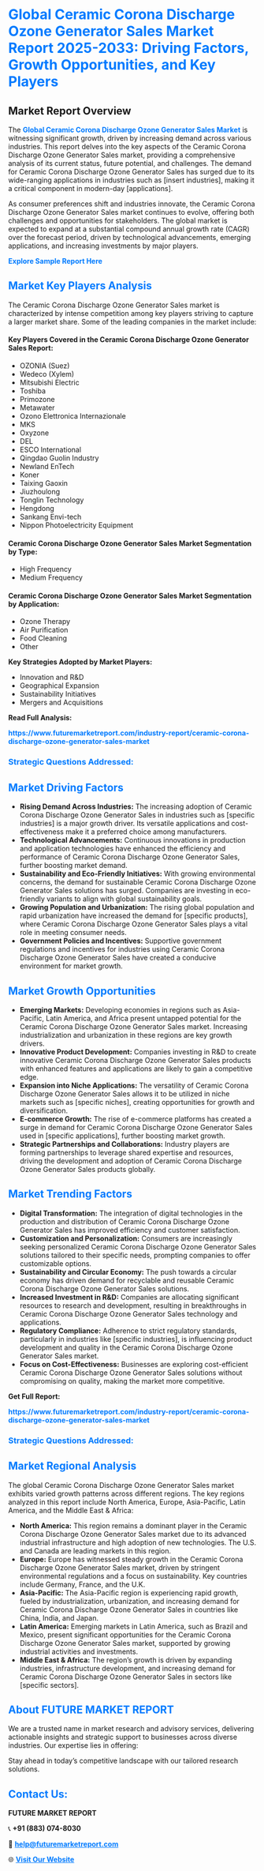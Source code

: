 <h1 style="color: #007BFF;">Global Ceramic Corona Discharge Ozone Generator Sales Market Report 2025-2033: Driving Factors, Growth Opportunities, and Key Players</h1>

<section id="overview">
<h2>Market Report Overview</h2>
<p>The <a href="https://www.futuremarketreport.com/industry-report/ceramic-corona-discharge-ozone-generator-sales-market" style="color: #007BFF; text-decoration: none;"><strong>Global Ceramic Corona Discharge Ozone Generator Sales Market</strong></a> is witnessing significant growth, driven by increasing demand across various industries. This report delves into the key aspects of the Ceramic Corona Discharge Ozone Generator Sales market, providing a comprehensive analysis of its current status, future potential, and challenges. The demand for Ceramic Corona Discharge Ozone Generator Sales has surged due to its wide-ranging applications in industries such as [insert industries], making it a critical component in modern-day [applications].</p>
<p>As consumer preferences shift and industries innovate, the Ceramic Corona Discharge Ozone Generator Sales market continues to evolve, offering both challenges and opportunities for stakeholders. The global market is expected to expand at a substantial compound annual growth rate (CAGR) over the forecast period, driven by technological advancements, emerging applications, and increasing investments by major players.</p>
</section>

<section id="overview">
<p><a href="https://www.futuremarketreport.com/request-sample/reportId=108848" style="color: #007BFF; text-decoration: none;"><strong>Explore Sample Report Here</strong></a></p>
</section>

<section id="key-players">
<h2 style="color: #007BFF;">Market Key Players Analysis</h2>
<p>The Ceramic Corona Discharge Ozone Generator Sales market is characterized by intense competition among key players striving to capture a larger market share. Some of the leading companies in the market include:</p>
<h4>Key Players Covered in the Ceramic Corona Discharge Ozone Generator Sales Report:</h4>
<ul><li>OZONIA (Suez)</li><li>Wedeco (Xylem)</li><li>Mitsubishi Electric</li><li>Toshiba</li><li>Primozone</li><li>Metawater</li><li>Ozono Elettronica Internazionale</li><li>MKS</li><li>Oxyzone</li><li>DEL</li><li>ESCO lnternational</li><li>Qingdao Guolin Industry</li><li>Newland EnTech</li><li>Koner</li><li>Taixing Gaoxin</li><li>Jiuzhoulong</li><li>Tonglin Technology</li><li>Hengdong</li><li>Sankang Envi-tech</li><li>Nippon Photoelectricity Equipment</li></ul>
<h4>Ceramic Corona Discharge Ozone Generator Sales Market Segmentation by Type:</h4>
<ul><li>High Frequency</li><li>Medium Frequency</li></ul>

<h4>Ceramic Corona Discharge Ozone Generator Sales Market Segmentation by Application:</h4>
<ul><li>Ozone Therapy</li><li>Air Purification</li><li>Food Cleaning</li><li>Other</li></ul>
<p><strong>Key Strategies Adopted by Market Players:</strong></p>
<ul>
<li>Innovation and R&D</li>
<li>Geographical Expansion</li>
<li>Sustainability Initiatives</li>
<li>Mergers and Acquisitions</li>
</ul>
</section>

<section>
<p><strong>Read Full Analysis: </strong></p><a href="https://www.futuremarketreport.com/industry-report/ceramic-corona-discharge-ozone-generator-sales-market" style="color: #007BFF; text-decoration: none;"><strong>https://www.futuremarketreport.com/industry-report/ceramic-corona-discharge-ozone-generator-sales-market</strong></a>
<h3 style="color: #007BFF;">Strategic Questions Addressed:</h3>
</section>

<section id="driving-factors">
<h2 style="color: #007BFF;">Market Driving Factors</h2>
<ul>
<li><strong>Rising Demand Across Industries:</strong> The increasing adoption of Ceramic Corona Discharge Ozone Generator Sales in industries such as [specific industries] is a major growth driver. Its versatile applications and cost-effectiveness make it a preferred choice among manufacturers.</li>
<li><strong>Technological Advancements:</strong> Continuous innovations in production and application technologies have enhanced the efficiency and performance of Ceramic Corona Discharge Ozone Generator Sales, further boosting market demand.</li>
<li><strong>Sustainability and Eco-Friendly Initiatives:</strong> With growing environmental concerns, the demand for sustainable Ceramic Corona Discharge Ozone Generator Sales solutions has surged. Companies are investing in eco-friendly variants to align with global sustainability goals.</li>
<li><strong>Growing Population and Urbanization:</strong> The rising global population and rapid urbanization have increased the demand for [specific products], where Ceramic Corona Discharge Ozone Generator Sales plays a vital role in meeting consumer needs.</li>
<li><strong>Government Policies and Incentives:</strong> Supportive government regulations and incentives for industries using Ceramic Corona Discharge Ozone Generator Sales have created a conducive environment for market growth.</li>
</ul>
</section>

<section id="growth-opportunities">
<h2 style="color: #007BFF;">Market Growth Opportunities</h2>
<ul>
<li><strong>Emerging Markets:</strong> Developing economies in regions such as Asia-Pacific, Latin America, and Africa present untapped potential for the Ceramic Corona Discharge Ozone Generator Sales market. Increasing industrialization and urbanization in these regions are key growth drivers.</li>
<li><strong>Innovative Product Development:</strong> Companies investing in R&D to create innovative Ceramic Corona Discharge Ozone Generator Sales products with enhanced features and applications are likely to gain a competitive edge.</li>
<li><strong>Expansion into Niche Applications:</strong> The versatility of Ceramic Corona Discharge Ozone Generator Sales allows it to be utilized in niche markets such as [specific niches], creating opportunities for growth and diversification.</li>
<li><strong>E-commerce Growth:</strong> The rise of e-commerce platforms has created a surge in demand for Ceramic Corona Discharge Ozone Generator Sales used in [specific applications], further boosting market growth.</li>
<li><strong>Strategic Partnerships and Collaborations:</strong> Industry players are forming partnerships to leverage shared expertise and resources, driving the development and adoption of Ceramic Corona Discharge Ozone Generator Sales products globally.</li>
</ul>
</section>

<section id="trending-factors">
<h2 style="color: #007BFF;">Market Trending Factors</h2>
<ul>
<li><strong>Digital Transformation:</strong> The integration of digital technologies in the production and distribution of Ceramic Corona Discharge Ozone Generator Sales has improved efficiency and customer satisfaction.</li>
<li><strong>Customization and Personalization:</strong> Consumers are increasingly seeking personalized Ceramic Corona Discharge Ozone Generator Sales solutions tailored to their specific needs, prompting companies to offer customizable options.</li>
<li><strong>Sustainability and Circular Economy:</strong> The push towards a circular economy has driven demand for recyclable and reusable Ceramic Corona Discharge Ozone Generator Sales solutions.</li>
<li><strong>Increased Investment in R&D:</strong> Companies are allocating significant resources to research and development, resulting in breakthroughs in Ceramic Corona Discharge Ozone Generator Sales technology and applications.</li>
<li><strong>Regulatory Compliance:</strong> Adherence to strict regulatory standards, particularly in industries like [specific industries], is influencing product development and quality in the Ceramic Corona Discharge Ozone Generator Sales market.</li>
<li><strong>Focus on Cost-Effectiveness:</strong> Businesses are exploring cost-efficient Ceramic Corona Discharge Ozone Generator Sales solutions without compromising on quality, making the market more competitive.</li>
</ul>
</section>

<section>
<p><strong>Get Full Report: </strong></p><a href="https://www.futuremarketreport.com/industry-report/ceramic-corona-discharge-ozone-generator-sales-market" style="color: #007BFF; text-decoration: none;"><strong>https://www.futuremarketreport.com/industry-report/ceramic-corona-discharge-ozone-generator-sales-market</strong></a>
<h3 style="color: #007BFF;">Strategic Questions Addressed:</h3>
</section>


<section id="regional-analysis">
<h2 style="color: #007BFF;">Market Regional Analysis</h2>
<p>The global Ceramic Corona Discharge Ozone Generator Sales market exhibits varied growth patterns across different regions. The key regions analyzed in this report include North America, Europe, Asia-Pacific, Latin America, and the Middle East & Africa:</p>
<ul>
<li><strong>North America:</strong> This region remains a dominant player in the Ceramic Corona Discharge Ozone Generator Sales market due to its advanced industrial infrastructure and high adoption of new technologies. The U.S. and Canada are leading markets in this region.</li>
<li><strong>Europe:</strong> Europe has witnessed steady growth in the Ceramic Corona Discharge Ozone Generator Sales market, driven by stringent environmental regulations and a focus on sustainability. Key countries include Germany, France, and the U.K.</li>
<li><strong>Asia-Pacific:</strong> The Asia-Pacific region is experiencing rapid growth, fueled by industrialization, urbanization, and increasing demand for Ceramic Corona Discharge Ozone Generator Sales in countries like China, India, and Japan.</li>
<li><strong>Latin America:</strong> Emerging markets in Latin America, such as Brazil and Mexico, present significant opportunities for the Ceramic Corona Discharge Ozone Generator Sales market, supported by growing industrial activities and investments.</li>
<li><strong>Middle East & Africa:</strong> The region’s growth is driven by expanding industries, infrastructure development, and increasing demand for Ceramic Corona Discharge Ozone Generator Sales in sectors like [specific sectors].</li>
</ul>
</section>

<footer>
<h2 style="color: #007BFF;">About FUTURE MARKET REPORT</h2>
<p>We are a trusted name in market research and advisory services, delivering actionable insights and strategic support to businesses across diverse industries. Our expertise lies in offering:</p>

<p>Stay ahead in today’s competitive landscape with our tailored research solutions.</p>

<h2 style="color: #007BFF;">Contact Us:</h2>
<p><strong>FUTURE MARKET REPORT</strong></p>
<p>📞 <strong>+91 (883) 074-8030</strong></p>
<p>📧 <strong><a href="mailto:help@futuremarketreport.com" style="color: #007BFF;">help@futuremarketreport.com</a></strong></p>
<p>🌐 <strong><a href="https://www.futuremarketreport.com/" style="color: #007BFF;">Visit Our Website</a></strong></p>
</footer>